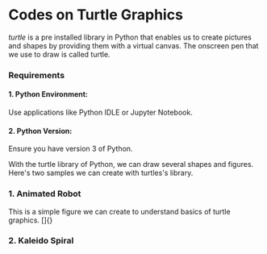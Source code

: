 # Codes on Turtle Graphics

_turtle_ is a pre installed library in Python that enables us to create pictures and shapes by providing them with a virtual canvas. The onscreen pen that we use to draw
is called turtle.

### Requirements
#### 1. Python Environment:
Use applications like Python IDLE or Jupyter Notebook.
#### 2. Python Version:
Ensure you have version 3 of Python.

With the turtle library of Python, we can draw several shapes and figures. Here's two samples we can create with turtles's library.

### 1. Animated Robot
This is a simple figure we can create to understand basics of turtle graphics.
[]{}

### 2. Kaleido Spiral
